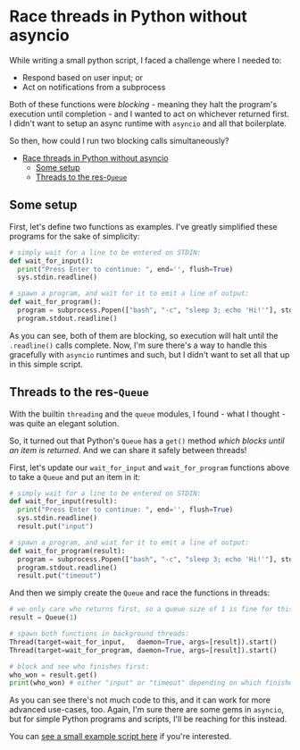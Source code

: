 # Race threads in Python without asyncio

While writing a small python script, I faced a challenge where I needed to:

- Respond based on user input; or
- Act on notifications from a subprocess

Both of these functions were _blocking_ - meaning they halt the program's execution until completion - and I wanted to act on whichever returned first. I didn't want to setup an async runtime with `asyncio` and all that boilerplate.

So then, how could I run two blocking calls simultaneously?

- [Race threads in Python without asyncio](#race-threads-in-python-without-asyncio)
  - [Some setup](#some-setup)
  - [Threads to the res-`Queue`](#threads-to-the-res-queue)

## Some setup

First, let's define two functions as examples. I've greatly simplified these programs for the sake of simplicity:

```python
# simply wait for a line to be entered on STDIN:
def wait_for_input():
  print("Press Enter to continue: ", end='', flush=True)
  sys.stdin.readline()

# spawn a program, and wait for it to emit a line of output:
def wait_for_program():
  program = subprocess.Popen(["bash", "-c", "sleep 3; echo 'Hi!'"], stdout=PIPE)
  program.stdout.readline()
```

As you can see, both of them are blocking, so execution will halt until the `.readline()` calls complete. Now, I'm sure there's a way to handle this gracefully with `asyncio` runtimes and such, but I didn't want to set all that up in this simple script.

## Threads to the res-`Queue`

With the builtin `threading` and the `queue` modules, I found - what I thought - was quite an elegant solution.

So, it turned out that Python's `Queue` has a `get()` method _which blocks until an item is returned_. And we can share it safely between threads!

First, let's update our `wait_for_input` and `wait_for_program` functions above to take a `Queue` and put an item in it:

```python
# simply wait for a line to be entered on STDIN:
def wait_for_input(result):
  print("Press Enter to continue: ", end='', flush=True)
  sys.stdin.readline()
  result.put("input")

# spawn a program, and wiat for it to emit a line of output:
def wait_for_program(result):
  program = subprocess.Popen(["bash", "-c", "sleep 3; echo 'Hi!'"], stdout=PIPE)
  program.stdout.readline()
  result.put("timeout")
```

And then we simply create the `Queue` and race the functions in threads:

```python
# we only care who returns first, so a queue size of 1 is fine for this case:
result = Queue(1)

# spawn both functions in background threads:
Thread(target=wait_for_input,   daemon=True, args=[result]).start()
Thread(target=wait_for_program, daemon=True, args=[result]).start()

# block and see who finishes first:
who_won = result.get()
print(who_won) # either "input" or "timeout" depending on which finished first
```

As you can see there's not much code to this, and it can work for more advanced use-cases, too. Again, I'm sure there are some gems in `asyncio`, but for simple Python programs and scripts, I'll be reaching for this instead.

You can [see a small example script here](./race.py) if you're interested.
